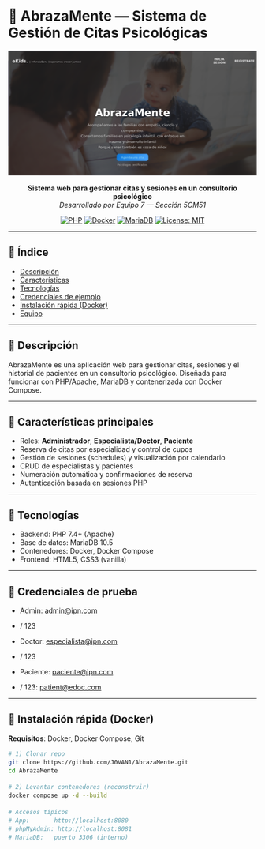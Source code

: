 # 🧠 AbrazaMente — Sistema de Gestión de Citas Psicológicas

<div align="center">

![Hero — AbrazaMente](./capturas/Portada.png)

**Sistema web para gestionar citas y sesiones en un consultorio psicológico**  
*Desarrollado por Equipo 7 — Sección 5CM51*

[![PHP](https://img.shields.io/badge/PHP-7.4%2B-purple)](https://www.php.net/) [![Docker](https://img.shields.io/badge/Docker-Enabled-blue)](https://www.docker.com/) [![MariaDB](https://img.shields.io/badge/DB-MariaDB-orange)](https://mariadb.org/) [![License: MIT](https://img.shields.io/badge/License-MIT-green.svg)](./LICENSE)

</div>

---

## 📌 Índice
- [Descripción](#-descripción)
- [Características](#-características)
- [Tecnologías](#-tecnologías)
- [Credenciales de ejemplo](#-credenciales-de-ejemplo)
- [Instalación rápida (Docker)](#-instalación-rápida-docker)
- [Equipo](#-equipo)

---

## 📝 Descripción
AbrazaMente es una aplicación web para gestionar citas, sesiones y el historial de pacientes en un consultorio psicológico. Diseñada para funcionar con PHP/Apache, MariaDB y contenerizada con Docker Compose.

---


## 🚀 Características principales
- Roles: **Administrador**, **Especialista/Doctor**, **Paciente**
- Reserva de citas por especialidad y control de cupos
- Gestión de sesiones (schedules) y visualización por calendario
- CRUD de especialistas y pacientes
- Numeración automática y confirmaciones de reserva
- Autenticación basada en sesiones PHP

---

## 🧩 Tecnologías
- Backend: PHP 7.4+ (Apache)
- Base de datos: MariaDB 10.5
- Contenedores: Docker, Docker Compose
- Frontend: HTML5, CSS3 (vanilla)

---
## 🔐 Credenciales de prueba 

- Admin: admin@ipn.com
- / 123

- Doctor: especialista@ipn.com
- / 123

- Paciente: paciente@ipn.com
- / 123: patient@edoc.com

---

## 🐳 Instalación rápida (Docker)

**Requisitos**: Docker, Docker Compose, Git

```bash
# 1) Clonar repo
git clone https://github.com/J0VAN1/AbrazaMente.git
cd AbrazaMente

# 2) Levantar contenedores (reconstruir)
docker compose up -d --build

# Accesos típicos
# App:       http://localhost:8080
# phpMyAdmin: http://localhost:8081
# MariaDB:   puerto 3306 (interno)
